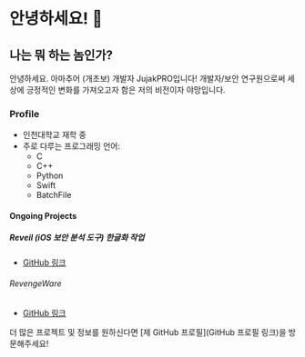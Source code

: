 # 안녕하세요! 👋
## 나는 뭐 하는 놈인가?
안녕하세요. 아마추어 (개초보) 개발자 JujakPRO입니다! 개발자/보안 연구원으로써 세상에 긍정적인 변화를 가져오고자 함은 저의 비전이자 야망입니다.

### Profile

- 인천대학교 재학 중
- 주로 다루는 프로그래밍 언어:
  - C
  - C++
  - Python
  - Swift
  - BatchFile

#### Ongoing Projects

##### Reveil (iOS 보안 분석 도구) 한글화 작업
- [GitHub 링크](링크)

###### RevengeWare
- [GitHub 링크](링크)

더 많은 프로젝트 및 정보를 원하신다면 [제 GitHub 프로필](GitHub 프로필 링크)을 방문해주세요!

